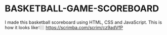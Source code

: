 # BASKETBALL-GAME-SCOREBOARD
I made this basketball scoreboard using HTML, CSS and JavaScript.
This is how it looks like👇🏼
https://scrimba.com/scrim/cz9adVfP
